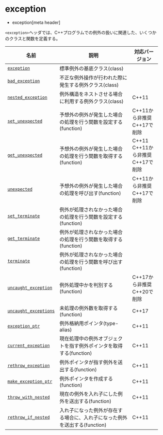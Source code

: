 # exception
* exception[meta header]

`<exception>`ヘッダでは、C++プログラムでの例外の扱いに関連した、いくつかのクラスと関数を定義する。


| 名前 | 説明 | 対応バージョン |
|-------------------------------------------------|-----------------------------------------------|-------|
| [`exception`](exception/exception.md)         | 標準例外の基底クラス(class) | |
| [`bad_exception`](exception/bad_exception.md) | 不正な例外操作が行われた際に発生する例外クラス(class) | |
| [`nested_exception`](exception/nested_exception.md) | 例外構造をネストさせる場合に利用する例外クラス(class) | C++11 |
| [`set_unexpected`](exception/set_unexpected.md) | 予想外の例外が発生した場合の処理を行う関数を設定する(function) | C++11から非推奨<br/> C++17で削除 |
| [`get_unexpected`](exception/get_unexpected.md) | 予想外の例外が発生した場合の処理を行う関数を取得する(function) | C++11<br/> C++11から非推奨<br/> C++17で削除 |
| [`unexpected`](exception/unexpected.md) | 予想外の例外が発生した場合の処理を呼び出す(function) | C++11から非推奨<br/> C++17で削除 |
| [`set_terminate`](exception/set_terminate.md) | 例外が処理されなかった場合の処理を行う関数を設定する(function) | |
| [`get_terminate`](exception/get_terminate.md) | 例外が処理されなかった場合の処理を行う関数を取得する(function) | | C++11 |
| [`terminate`](exception/terminate.md) | 例外が処理されなかった場合の処理を行う関数を呼び出す(function) | |
| [`uncaught_exception`](exception/uncaught_exception.md) | 例外処理中かを判別する(function) | C++17から非推奨<br/> C++20で削除 |
| [`uncaught_exceptions`](exception/uncaught_exceptions.md) | 未処理の例外数を取得する(function) | C++17 |
| [`exception_ptr`](exception/exception_ptr.md) | 例外格納用ポインタ(type-alias) | C++11 |
| [`current_exception`](exception/current_exception.md) | 現在処理中の例外オブジェクトを指す例外ポインタを取得する(function) | C++11 |
| [`rethrow_exception`](exception/rethrow_exception.md) | 例外ポインタが指す例外を送出する(function) | C++11 |
| [`make_exception_ptr`](exception/make_exception_ptr.md) | 例外ポインタを作成する(function) | C++11 |
| [`throw_with_nested`](exception/throw_with_nested.md) | 現在の例外を入れ子にした例外を送出する(function) | C++11 |
| [`rethrow_if_nested`](exception/rethrow_if_nested.md) | 入れ子になった例外が存在する場合に、入れ子になった例外を送出する(function) | C++11 |

